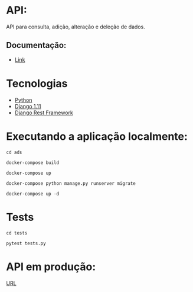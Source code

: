 # API:
API para consulta, adição, alteração e deleção de dados.

## Documentação:
- <a href="">Link</a>

  
# Tecnologias

- [Python](https://www.python.org)
- [Django 1.11](https://docs.djangoproject.com/en/1.11/releases/1.11/)
- [Django Rest Framework](http://www.django-rest-framework.org/)


# Executando a aplicação localmente:
```
cd ads
```
```
docker-compose build
```
```
docker-compose up
```
```
docker-compose python manage.py runserver migrate
```
```
docker-compose up -d
```

# Tests
```
cd tests
```
```
pytest tests.py
```

# API em produção:

<a href="http://45.55.190.255:8001/api/property/list/all">URL</a>

